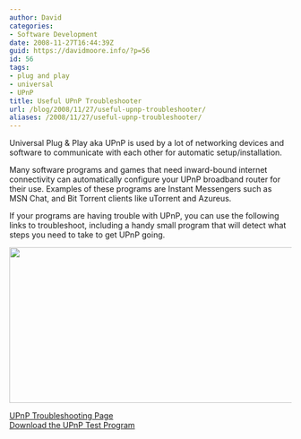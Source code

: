 ```yaml
---
author: David
categories:
- Software Development
date: 2008-11-27T16:44:39Z
guid: https://davidmoore.info/?p=56
id: 56
tags:
- plug and play
- universal
- UPnP
title: Useful UPnP Troubleshooter
url: /blog/2008/11/27/useful-upnp-troubleshooter/
aliases: /2008/11/27/useful-upnp-troubleshooter/
---
```


Universal Plug & Play aka UPnP is used by a lot of networking devices and software to communicate with each other for automatic setup/installation.

Many software programs and games that need inward-bound internet connectivity can automatically configure your UPnP broadband router for their use. Examples of these programs are Instant Messengers such as MSN Chat, and Bit Torrent clients like uTorrent and Azureus.

If your programs are having trouble with UPnP, you can use the following links to troubleshoot, including a handy small program that will detect what steps you need to take to get UPnP going.

<img class="alignnone" title="UPnP Test Program" src="https://fp.mgillespie.plus.com/upnphe3.jpg" alt="" width="542" height="278" />

<a href="https://fp.mgillespie.plus.com/upnphelp.htm" target="_blank">UPnP Troubleshooting Page<br /> </a><a href="https://www.junegillespie.plus.com/UPnPTest.exe" target="_blank">Download the UPnP Test Program</a>